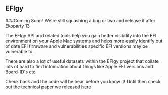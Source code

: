 ## EFIgy

###Coming Soon! We're still squashing a bug or two and release it after Ekoparty 13 

The EFIgy API and related tools help you gain better visibility into the EFI environment on your Apple Mac systems and helps more easily identify out of date EFI firmware and vulnerabilities specific EFI versions may be vulnerable to.

There are also a lot of useful datasets within the EFIgy project that collate lots of hard to find infomration about things like Apple EFI versions and Board-ID's etc.

Check back and the code will be hear before you know it! Until then check out the technical paper we released [here](https://duo.com/blog/the-apple-of-your-efi-mac-firmware-security-research)
